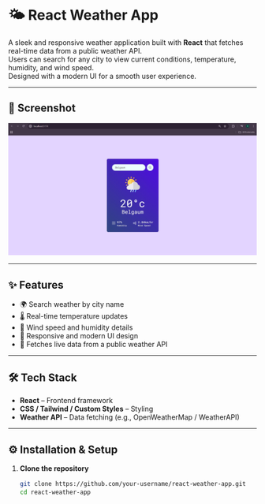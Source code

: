 # 🌤️ React Weather App

A sleek and responsive weather application built with **React** that fetches real-time data from a public weather API.  
Users can search for any city to view current conditions, temperature, humidity, and wind speed.  
Designed with a modern UI for a smooth user experience.

---

## 📸 Screenshot
![Weather App Screenshot](./Screenshots/Weather-app.jpg)

---

## ✨ Features
- 🌍 Search weather by city name  
- 🌡️ Real-time temperature updates  
- 💨 Wind speed and humidity details  
- 📱 Responsive and modern UI design  
- 🔄 Fetches live data from a public weather API  

---

## 🛠️ Tech Stack
- **React** – Frontend framework  
- **CSS / Tailwind / Custom Styles** – Styling  
- **Weather API** – Data fetching (e.g., OpenWeatherMap / WeatherAPI)  

---

## ⚙️ Installation & Setup

1. **Clone the repository**
   ```bash
   git clone https://github.com/your-username/react-weather-app.git
   cd react-weather-app
